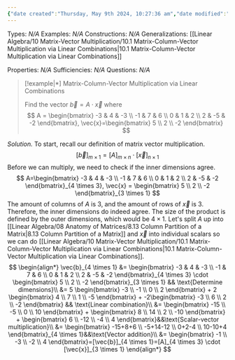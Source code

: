 ```yaml
---
{"date created":"Thursday, May 9th 2024, 10:27:36 am","date modified":"Wednesday, May 15th 2024, 5:07:06 pm","time spent":null,"tags":["Type/Example","Topic/Linear_Algebra"],"links":"[[10 Matrix-Vector Multiplication]]","dg-publish":true,"permalink":"/linear-algebra/10-matrix-vector-multiplication/10-1-1-example-of-matrix-column-vector-multiplication-via-linear-combinations/","dgPassFrontmatter":true}
---
```


Types: *N/A*
Examples: *N/A*
Constructions: *N/A*
Generalizations: [[Linear Algebra/10 Matrix-Vector Multiplication/10.1 Matrix-Column-Vector Multiplication via Linear Combinations\|10.1 Matrix-Column-Vector Multiplication via Linear Combinations]]

Properties: *N/A*
Sufficiencies: *N/A*
Questions: *N/A*

> [!example|*] Matrix-Column-Vector Multiplication via Linear Combinations
> 
> Find the vector $\vec{b} = A \cdot \vec{x}$ where
> $$
> A = \begin{bmatrix}
> -3 & 4 & -3 \\
> -1 & 7 & 6 \\
> 0 & 1 & 2 \\
> 2 & -5 & -2
> \end{bmatrix}, \vec{x}=\begin{bmatrix}
> 5 \\
> 2 \\
> -2
> \end{bmatrix}
> $$

*Solution.* To start, recall our definition of matrix vector multiplication.
$$
[\vec{b}]_{m \times 1} = [A]_{m \times n} \cdot [\vec{x}]_{n \times 1}
$$
Before we can multiply, we need to check if the inner dimensions agree.
$$
A=\begin{bmatrix}
-3 & 4 & -3 \\
-1 & 7 & 6 \\
0 & 1 & 2 \\
2 & -5 & -2
\end{bmatrix}_{4 \times 3}, \vec{x} = \begin{bmatrix}
5 \\
2 \\
-2
\end{bmatrix}_{3 \times 1}
$$
The amount of columns of $A$ is $3$, and the amount of rows of $\vec{x}$ is $3$. Therefore, the inner dimensions do indeed agree. The size of the product is defined by the outer dimensions, which would be $4 \times 1$. Let's split $A$ up into [[Linear Algebra/08 Anatomy of Matrices/8.13 Column Partition of a Matrix\|8.13 Column Partition of a Matrix]] and $\vec{x}$ into individual scalars so we can do [[Linear Algebra/10 Matrix-Vector Multiplication/10.1 Matrix-Column-Vector Multiplication via Linear Combinations\|10.1 Matrix-Column-Vector Multiplication via Linear Combinations]].
$$
\begin{align*}
\vec{b}_{4 \times 1} &= \begin{bmatrix}
-3 & 4 & -3 \\
-1 & 7 & 6 \\
0 & 1 & 2 \\
2 & -5 & -2
\end{bmatrix}_{4 \times 3} \cdot \begin{bmatrix}
5 \\
2 \\
-2
\end{bmatrix}_{3 \times 1} && \text{Determine dimensions}\\
&= 5 \begin{bmatrix}
-3 \\
-1 \\
0 \\
2
\end{bmatrix} + 2 \begin{bmatrix}
4 \\
7 \\
1 \\
-5
\end{bmatrix} + -2\begin{bmatrix}
-3 \\
6 \\
2 \\
-2
\end{bmatrix} && \text{Linear combination}\\
&= \begin{bmatrix}
-15 \\
-5 \\
0 \\
10
\end{bmatrix} + \begin{bmatrix}
8 \\
14 \\
2 \\
-10
\end{bmatrix} + \begin{bmatrix}
6 \\
-12 \\
-4 \\
4
\end{bmatrix}&&\text{Scalar-vector multiplication}\\
&= \begin{bmatrix}
-15+8+6 \\
-5+14-12 \\
0+2-4 \\
10-10+4
\end{bmatrix}_{4 \times 1}&&\text{Vector addition}\\
&= \begin{bmatrix}
-1 \\
-3 \\
-2 \\
4
\end{bmatrix}=[\vec{b}]_{4 \times 1}=[A]_{4 \times 3} \cdot [\vec{x}]_{3 \times 1}
\end{align*}
$$
